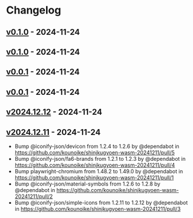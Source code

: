 # Changelog

## [v0.1.0](https://github.com/kounoike/shinjkugyoen-wasm-20241211/compare/v2024.12.12...v0.1.0) - 2024-11-24

## [v0.1.0](https://github.com/kounoike/shinjkugyoen-wasm-20241211/compare/v2024.12.12...v0.1.0) - 2024-11-24

## [v0.0.1](https://github.com/kounoike/shinjkugyoen-wasm-20241211/compare/v2024.12.12...v0.0.1) - 2024-11-24

## [v0.0.1](https://github.com/kounoike/shinjkugyoen-wasm-20241211/compare/v2024.12.12...v0.0.1) - 2024-11-24

## [v2024.12.12](https://github.com/kounoike/shinjkugyoen-wasm-20241211/compare/v2024.12.11...v2024.12.12) - 2024-11-24

## [v2024.12.11](https://github.com/kounoike/shinjkugyoen-wasm-20241211/commits/v2024.12.11) - 2024-11-24
- Bump @iconify-json/devicon from 1.2.4 to 1.2.6 by @dependabot in https://github.com/kounoike/shinjkugyoen-wasm-20241211/pull/5
- Bump @iconify-json/fa6-brands from 1.2.1 to 1.2.3 by @dependabot in https://github.com/kounoike/shinjkugyoen-wasm-20241211/pull/4
- Bump playwright-chromium from 1.48.2 to 1.49.0 by @dependabot in https://github.com/kounoike/shinjkugyoen-wasm-20241211/pull/1
- Bump @iconify-json/material-symbols from 1.2.6 to 1.2.8 by @dependabot in https://github.com/kounoike/shinjkugyoen-wasm-20241211/pull/2
- Bump @iconify-json/simple-icons from 1.2.11 to 1.2.12 by @dependabot in https://github.com/kounoike/shinjkugyoen-wasm-20241211/pull/3
